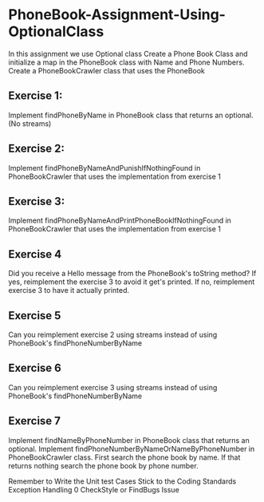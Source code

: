 # PhoneBook-Assignment-Using-OptionalClass


In this assignment we use Optional class
Create a Phone Book Class and initialize a map in the PhoneBook class with Name and Phone Numbers.
Create a PhoneBookCrawler class that uses the PhoneBook
## Exercise 1:
Implement findPhoneByName in PhoneBook class that returns an optional. (No streams)

## Exercise 2:
Implement findPhoneByNameAndPunishIfNothingFound in PhoneBookCrawler that uses the implementation from exercise 1

## Exercise 3:
Implement findPhoneByNameAndPrintPhoneBookIfNothingFound in PhoneBookCrawler that uses the implementation from exercise 1

## Exercise 4
Did you receive a Hello message from the PhoneBook's toString method? If yes, reimplement the exercise 3 to avoid it get's printed. If no, reimplement exercise 3 to have it actually printed.

## Exercise 5
Can you reimplement exercise 2 using streams instead of using PhoneBook's findPhoneNumberByName

## Exercise 6
Can you reimplement exercise 3 using streams instead of using PhoneBook's findPhoneNumberByName

## Exercise 7
Implement findNameByPhoneNumber in PhoneBook class that returns an optional. Implement findPhoneNumberByNameOrNameByPhoneNumber in PhoneBookCrawler class. First search the phone book by name. If that returns nothing search the phone book by phone number.


Remember to Write the Unit test Cases
Stick to the Coding Standards
Exception Handling
0 CheckStyle or FindBugs Issue
